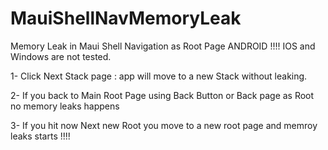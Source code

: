 # MauiShellNavMemoryLeak
Memory Leak in Maui Shell Navigation as Root Page ANDROID !!!! 
IOS and Windows are not tested.


1- Click Next Stack page : app will move to a new Stack without leaking.

2- If you back to Main Root Page using Back Button or Back page as Root no memory leaks happens

3- If you hit now Next new Root you move to a new root page and memroy leaks starts !!!!
